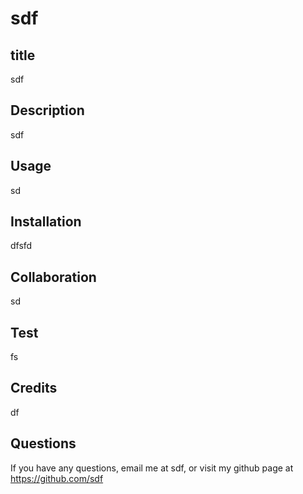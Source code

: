 # sdf

## title
sdf

## Description
sdf

## Usage
sd

## Installation
dfsfd

## Collaboration
sd

## Test
fs

## Credits
df

## Questions
If you have any questions, email me at sdf, or visit my github page at https://github.com/sdf

